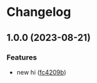 # Changelog

## 1.0.0 (2023-08-21)


### Features

* new hi ([fc4209b](https://github.com/marxusalt/release-please-test/commit/fc4209bf83c5ad913897390a18391cc976217eaa))

